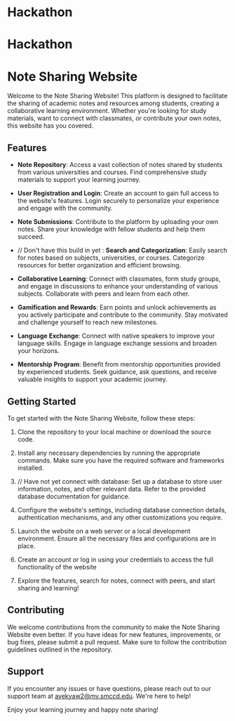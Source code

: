 # Hackathon
# Hackathon

# Note Sharing Website

Welcome to the Note Sharing Website! This platform is designed to facilitate the sharing of academic notes and resources among students, creating a collaborative learning environment. Whether you're looking for study materials, want to connect with classmates, or contribute your own notes, this website has you covered.

## Features

- **Note Repository**: Access a vast collection of notes shared by students from various universities and courses. Find comprehensive study materials to support your learning journey.

- **User Registration and Login**: Create an account to gain full access to the website's features. Login securely to personalize your experience and engage with the community.

- **Note Submissions**: Contribute to the platform by uploading your own notes. Share your knowledge with fellow students and help them succeed.

- // Don't have this build in yet : **Search and Categorization**: Easily search for notes based on subjects, universities, or courses. Categorize resources for better organization and efficient browsing.

- **Collaborative Learning**: Connect with classmates, form study groups, and engage in discussions to enhance your understanding of various subjects. Collaborate with peers and learn from each other.

- **Gamification and Rewards**: Earn points and unlock achievements as you actively participate and contribute to the community. Stay motivated and challenge yourself to reach new milestones.

- **Language Exchange**: Connect with native speakers to improve your language skills. Engage in language exchange sessions and broaden your horizons.

- **Mentorship Program**: Benefit from mentorship opportunities provided by experienced students. Seek guidance, ask questions, and receive valuable insights to support your academic journey.

## Getting Started

To get started with the Note Sharing Website, follow these steps:

1. Clone the repository to your local machine or download the source code.

2. Install any necessary dependencies by running the appropriate commands. Make sure you have the required software and frameworks installed.

3. // Have not yet connect with database: Set up a database to store user information, notes, and other relevant data. Refer to the provided database documentation for guidance.

4. Configure the website's settings, including database connection details, authentication mechanisms, and any other customizations you require.

5. Launch the website on a web server or a local development environment. Ensure all the necessary files and configurations are in place.

6. Create an account or log in using your credentials to access the full functionality of the website

7. Explore the features, search for notes, connect with peers, and start sharing and learning!

## Contributing

We welcome contributions from the community to make the Note Sharing Website even better. If you have ideas for new features, improvements, or bug fixes, please submit a pull request. Make sure to follow the contribution guidelines outlined in the repository.

## Support

If you encounter any issues or have questions, please reach out to our support team at ayekyaw2@my.smccd.edu. We're here to help!

Enjoy your learning journey and happy note sharing!
